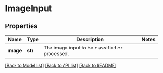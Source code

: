 # ImageInput

## Properties
Name | Type | Description | Notes
------------ | ------------- | ------------- | -------------
**image** | **str** | The image input to be classified or processed. | 

[[Back to Model list]](../README.md#documentation-for-models) [[Back to API list]](../README.md#documentation-for-api-endpoints) [[Back to README]](../README.md)


